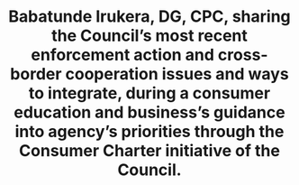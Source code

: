 ---
title: "Babatunde Irukera, DG, CPC, sharing the Council’s most recent enforcement action and cross-border cooperation issues and ways to integrate, during a consumer education and business’s guidance into agency’s priorities through the Consumer Charter initiative of the Council."
image: /uploads/us-04.jpeg
dimensions: 1012x675
---